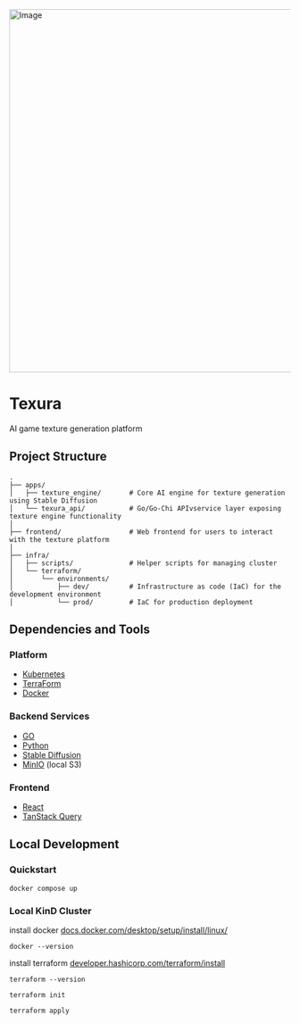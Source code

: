 <img width="1283" height="651" alt="Image" src="https://github.com/user-attachments/assets/d4da1040-b4fd-4c2a-ada2-75bf3d64c468" />

# Texura

AI game texture generation platform

## Project Structure 

```
.
├── apps/
│   ├── texture_engine/       # Core AI engine for texture generation using Stable Diffusion
│   └── texura_api/           # Go/Go-Chi APIvservice layer exposing texture engine functionality
│
├── frontend/                 # Web frontend for users to interact with the texture platform
│
├── infra/
│   ├── scripts/              # Helper scripts for managing cluster
│   └── terraform/
│       └── environments/
│           ├── dev/          # Infrastructure as code (IaC) for the development environment
│           └── prod/         # IaC for production deployment
```

## Dependencies and Tools

### Platform
- [Kubernetes](https://kubernetes.io/)
- [TerraForm](https://developer.hashicorp.com/terraform/)
- [Docker](https://www.docker.com/)

### Backend Services
- [GO](https://go.dev/)
- [Python](https://www.python.org/)
- [Stable Diffusion](https://stability.ai/)
- [MinIO](https://min.io/) (local S3)

### Frontend
- [React](https://react.dev/)
- [TanStack Query](https://tanstack.com/query/latest)

## Local Development 

### Quickstart
```
docker compose up 
```

### Local KinD Cluster 
install docker [docs.docker.com/desktop/setup/install/linux/](https://docs.docker.com/desktop/setup/install/linux/)

```
docker --version
```

install terraform [developer.hashicorp.com/terraform/install](https://developer.hashicorp.com/terraform/install)
```
terraform --version
```

```
terraform init
```

```
terraform apply
```

